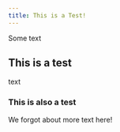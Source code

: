 ```yaml
---
title: This is a Test!
---
```


Some text

## This is a test

text

### This is also a test

We forgot about more text here!
